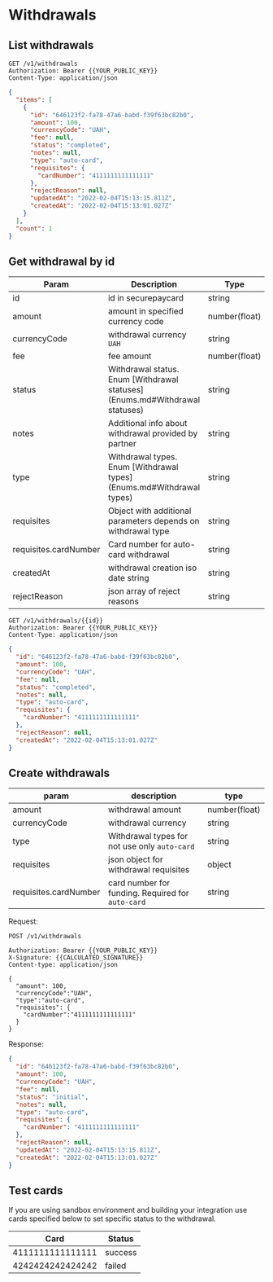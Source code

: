 # Withdrawals

## List withdrawals

```http
GET /v1/withdrawals
Authorization: Bearer {{YOUR_PUBLIC_KEY}}
Content-Type: application/json
```

```json
{
  "items": [
    {
      "id": "646123f2-fa78-47a6-babd-f39f63bc82b0",
      "amount": 100,
      "currencyCode": "UAH",
      "fee": null,
      "status": "completed",
      "notes": null,
      "type": "auto-card",
      "requisites": {
        "cardNumber": "4111111111111111"
      },
      "rejectReason": null,
      "updatedAt": "2022-02-04T15:13:15.811Z",
      "createdAt": "2022-02-04T15:13:01.027Z"
    }
  ],
  "count": 1
}
```

## Get withdrawal by id

| Param                 | Description                                                                 | Type          |
| --------------------- | --------------------------------------------------------------------------- | ------------- |
| id                    | id in securepaycard                                                         | string        |
| amount                | amount in specified currency code                                           | number(float) |
| currencyCode          | withdrawal currency `UAH`                                                   | string        |
| fee                   | fee amount                                                                  | number(float) |
| status                | Withdrawal status. Enum [Withdrawal statuses](Enums.md#Withdrawal statuses) | string        |
| notes                 | Additional info about withdrawal provided by partner                        | string        |
| type                  | Withdrawal types. Enum [Withdrawal types](Enums.md#Withdrawal types)        | string        |
| requisites            | Object with additional parameters depends on withdrawal type                | string        |
| requisites.cardNumber | Card number for auto-card withdrawal                                        | string        |
| createdAt             | withdrawal creation iso date string                                         | string        |
| rejectReason          | json array of reject reasons                                                | string        |

```http
GET /v1/withdrawals/{{id}}
Authorization: Bearer {{YOUR_PUBLIC_KEY}}
Content-Type: application/json
```

```json
{
  "id": "646123f2-fa78-47a6-babd-f39f63bc82b0",
  "amount": 100,
  "currencyCode": "UAH",
  "fee": null,
  "status": "completed",
  "notes": null,
  "type": "auto-card",
  "requisites": {
    "cardNumber": "4111111111111111"
  },
  "rejectReason": null,
  "createdAt": "2022-02-04T15:13:01.027Z"
}
```

## Create withdrawals

| param                 | description                                       | type          |
| --------------------- | ------------------------------------------------- | ------------- |
| amount                | withdrawal amount                                 | number(float) |
| currencyCode          | withdrawal currency                               | string        |
| type                  | Withdrawal types for not use only `auto-card`     | string        |
| requisites            | json object for withdrawal requisites             | object        |
| requisites.cardNumber | card number for funding. Required for `auto-card` | string        |

Request:

```http
POST /v1/withdrawals

Authorization: Bearer {{YOUR_PUBLIC_KEY}}
X-Signature: {{CALCULATED_SIGNATURE}}
Content-type: application/json

{
  "amount": 100,
  "currencyCode":"UAH",
  "type":"auto-card",
  "requisites": {
    "cardNumber":"4111111111111111"
  }
}
```

Response:

```json
{
  "id": "646123f2-fa78-47a6-babd-f39f63bc82b0",
  "amount": 100,
  "currencyCode": "UAH",
  "fee": null,
  "status": "initial",
  "notes": null,
  "type": "auto-card",
  "requisites": {
    "cardNumber": "4111111111111111"
  },
  "rejectReason": null,
  "updatedAt": "2022-02-04T15:13:15.811Z",
  "createdAt": "2022-02-04T15:13:01.027Z"
}
```

## Test cards

If you are using sandbox environment and building your integration use cards specified below to set specific status to the withdrawal.

| Card             | Status  |
| ---------------- | ------- |
| 4111111111111111 | success |
| 4242424242424242 | failed  |

